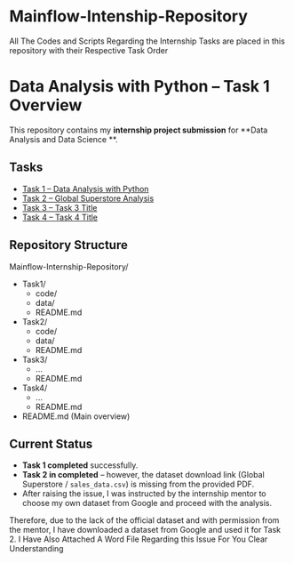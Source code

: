 # Mainflow-Intenship-Repository
All The Codes and  Scripts Regarding the Internship Tasks  are placed in this repository with their Respective Task Order


#  Data Analysis with Python – Task 1 Overview

This repository contains my **internship project submission** for **Data Analysis and Data Science **.  


## Tasks
- [Task 1 – Data Analysis with Python]([Task1/README.md](https://github.com/VijayPranav-svg/Mainflow-Intenship-Repository/tree/main/MainFlow%20Technologies/Task1))
- [Task 2 – Global Superstore Analysis](Task2/README.md)
- [Task 3 – Task 3 Title](Task3/README.md)
- [Task 4 – Task 4 Title](Task4/README.md)

## Repository Structure
 Mainflow-Internship-Repository/
  - Task1/
    - code/
    - data/
    - README.md
  - Task2/
    - code/
    - data/
    - README.md
  - Task3/
    - ...
    - README.md
  - Task4/
    - ...
    - README.md
  - README.md (Main overview)

##  Current Status
-  **Task 1 completed** successfully.  
-  **Task 2 in completed** – however, the dataset download link (Global Superstore / `sales_data.csv`) is missing from the provided PDF.
-  After raising the issue, I was instructed by the internship mentor to choose my own dataset from Google and proceed with the analysis.

Therefore, due to the lack of the official dataset and with permission from the mentor, I have downloaded a dataset from Google and used it for Task 2.
I Have Also Attached A Word File Regarding this Issue For You Clear Understanding

